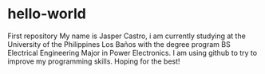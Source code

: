 # hello-world
First repository
My name is Jasper Castro, i am currently studying at the University of the Philippines Los Baños with the degree program BS Electrical Engineering Major in Power Electronics. I am using github to try to improve my programming skills. Hoping for the best!
